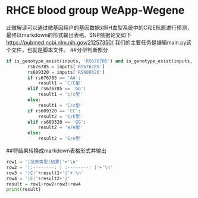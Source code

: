 # RHCE blood group WeApp-Wegene
此微解读可以通过微基因用户的基因数据对RH血型系统中的C和E抗原进行预测，最终以markdown的形式输出表格。SNP依据论文如下
<https://pubmed.ncbi.nlm.nih.gov/21257350/>
我们的主要任务是编辑main.py这个文件，也就是脚本文件。
##分型判断部分
```python
if is_genotype_exist(inputs, 'RS676785') and is_genotype_exist(inputs, 'RS609320'):
        rs676785 = inputs['RS676785']
        rs609320 = inputs['RS609320']
        if rs676785 == 'AA':
            result1 = 'C/C型'
        elif rs676785 == 'GG':
            result1 = 'c/c型'
        else:
            result1 = 'C/c型'
        if rs609320 == 'CC':
            result2 = 'E/E型'
        elif rs609320 == 'GG':
            result2 = 'e/e型'
        else:
            result2 = 'E/e型'
```
##将结果转换成markdown表格形式并输出
```python
row1 = '|抗原类型|结果|'+'\n'
row2 = '|:--------: | :--------: |'+'\n'
row3 = '|C|'+result1+'|'+'\n'
row4 = '|E|'+result2+'|'
result = row1+row2+row3+row4
print(result)
```

